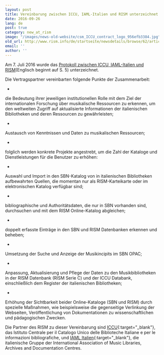 ```yaml
---
layout: post
title: Vereinbarung zwischen ICCU, IAML-Italien und RISM unterzeichnet
date: 2016-09-26
lang: de
post: true
category: new_at_rism
image: "/images/news-old-website/csm_ICCU_contract_logo_956efb3384.jpg"
old_url: http://www.rism.info/de/startseite/newsdetails/browse/62/article/64/agreement-signed-between-iccu-iaml-italy-and-rism.html
email: ''
author: ''
---
```


Am 7. Juli 2016 wurde das [Protokoll zwischen ICCU, IAML-Italien und RISM](http://www.iccu.sbn.it/opencms/export/sites/iccu/documenti/2016/Convenzione_IALM_ICCU_RISM.pdf)(Englisch beginnt auf S. 5) unterzeichnet.

Die Vertragspartner vereinbarten folgende Punkte der Zusammenarbeit:

-

die Bedeutung ihrer jeweiligen institutionellen Rolle mit dem Ziel der internationalen Forschung über musikalische Ressourcen zu erkennen, um den weltweiten Zugriff auf aktualisierte Informationen der italienischen Bibliotheken und deren Ressourcen zu gewährleisten;

-

Austausch von Kenntnissen und Daten zu musikalischen Ressourcen;

-

folglich werden konkrete Projekte angestrebt, um die Zahl der Kataloge und Dienstleistungen für die Benutzer zu erhöhen:

-

Auswahl und Import in den SBN-Katalog von in italienischen Bibliotheken aufbewahrten Quellen, die momentan nur als RISM-Karteikarte oder im elektronischen Katalog verfügbar sind;

-

bibliographische und Authoritätsdaten, die nur in SBN vorhanden sind, durchsuchen und mit dem RISM Online-Katalog abgleichen;

-

doppelt erfasste Einträge in den SBN und RISM Datenbanken erkennen und beheben;

-

Umsetzung der Suche und Anzeige der Musikincipits im SBN OPAC;

-

Anpassung, Aktualisierung und Pflege der Daten zu den Musikbibliotheken in der RISM Datenbank (RISM Serie C) und der ICCU Databank, einschließlich dem Register der italienischen Bibliotheken;


-

Erhöhung der Sichtbarkeit beider Online-Kataloge (SBN und RISM) durch spezielle Maßnahmen, wie beispielsweise die gegenseitige Verlinkung der Webseiten, Veröffentlichung von Dokumentationen zu wissenschaftlichen und pädagogischen Zwecken.


Die Partner des RISM zu dieser Vereinbarung sind [ICCU](http://www.iccu.sbn.it/){:target="_blank"}, das Istituto Centrale per il Catalogo Unico delle Biblioteche Italiane e per le informazioni bibliografiche, und [IAML Italien](http://www.iamlitalia.it/){:target="_blank"}, die italienische Gruppe der International Association of Music Libraries, Archives and Documentation Centres.

